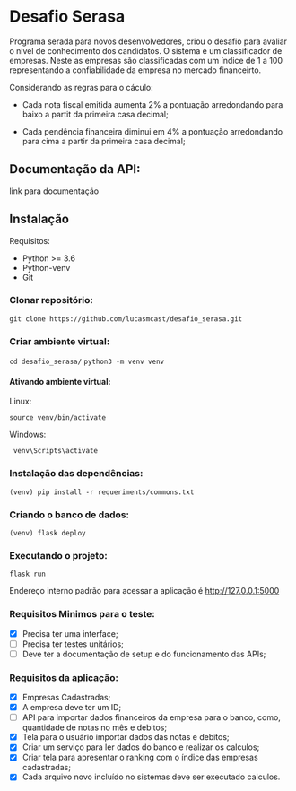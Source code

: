 # Desafio Serasa

Programa serada para novos desenvolvedores, criou o desafio para avaliar o nivel de conhecimento dos candidatos. O sistema é um classificador de empresas. Neste as empresas são classificadas com um índice de 1 a 100 representando a confiabilidade da empresa no mercado financeirto.

Considerando as regras para o cáculo:

- Cada nota fiscal emitida aumenta 2% a pontuação arredondando para baixo a partit da primeira casa decimal;

- Cada pendência financeira diminui em 4% a pontuação arredondando para cima a partir da primeira casa decimal;

## Documentação da API:

link para documentação

## Instalação

Requisitos:

- Python >= 3.6
- Python-venv
- Git

### Clonar repositório:

```git clone https://github.com/lucasmcast/desafio_serasa.git```

### Criar ambiente virtual:

``` cd desafio_serasa/ ```
``` python3 -m venv venv ```

#### Ativando ambiente virtual:

Linux:

``` source venv/bin/activate ```

Windows:

``` venv\Scripts\activate```

### Instalação das dependências:

```(venv) pip install -r requeriments/commons.txt```

### Criando o banco de dados:

``` (venv) flask deploy ```

### Executando o projeto:

``` flask run ```

Endereço interno padrão para acessar a aplicação é http://127.0.0.1:5000

### Requisitos Minimos para o teste:

- [x] Precisa ter uma interface;
- [ ] Precisa ter testes unitários;
- [ ] Deve ter a documentação de setup e do funcionamento das APIs;

### Requisitos da aplicação:

- [x] Empresas Cadastradas;
- [x] A empresa deve ter um ID;
- [ ] API para importar dados financeiros da empresa para o banco, como, quantidade de notas no mês e debitos;
- [x] Tela para o usuário importar dados das notas e debitos;
- [x] Criar um serviço para ler dados do banco e realizar os calculos;
- [x] Criar tela para apresentar o ranking com o índice das empresas cadastradas;
- [x] Cada  arquivo novo incluído no sistemas deve ser executado calculos.
